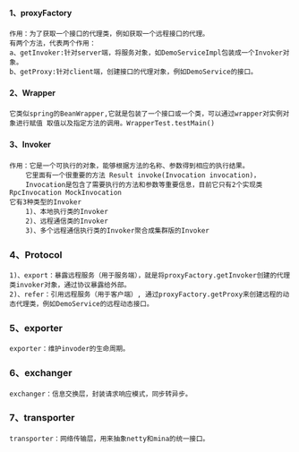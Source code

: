 #### 1、proxyFactory
```text
作用：为了获取一个接口的代理类，例如获取一个远程接口的代理。
有两个方法，代表两个作用：
a、getInvoker:针对server端，将服务对象，如DemoServiceImpl包装成一个Invoker对象。
b、getProxy:针对client端，创建接口的代理对象，例如DemoService的接口。
```
#### 2、Wrapper
```text
它类似spring的BeanWrapper,它就是包装了一个接口或一个类，可以通过wrapper对实例对象进行赋值 取值以及指定方法的调用。WrapperTest.testMain()
```
#### 3、Invoker
```text
作用：它是一个可执行的对象，能够根据方法的名称、参数得到相应的执行结果。
    它里面有一个很重要的方法 Result invoke(Invocation invocation)，
    Invocation是包含了需要执行的方法和参数等重要信息，目前它只有2个实现类RpcInvocation MockInvocation
它有3种类型的Invoker
    1)、本地执行类的Invoker
    2)、远程通信类的Invoker
    3)、多个远程通信执行类的Invoker聚合成集群版的Invoker
```
### 4、Protocol
```text
1)、export：暴露远程服务（用于服务端），就是将proxyFactory.getInvoker创建的代理类invoker对象，通过协议暴露给外部。
2)、refer：引用远程服务（用于客户端）, 通过proxyFactory.getProxy来创建远程的动态代理类，例如DemoService的远程动态接口。
```
### 5、exporter
```text
exporter：维护invoder的生命周期。
```
### 6、exchanger
```text
exchanger：信息交换层，封装请求响应模式，同步转异步。
```
### 7、transporter
```text
transporter：网络传输层，用来抽象netty和mina的统一接口。
```
